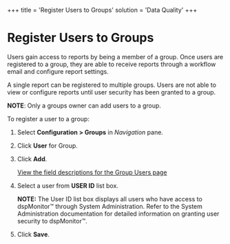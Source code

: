+++
title = 'Register Users to Groups'
solution = 'Data Quality'
+++

# Register Users to Groups

Users gain access to reports by being a member of a group. Once users
are registered to a group, they are able to receive reports through a
workflow email and configure report settings.

A single report can be registered to multiple groups. Users are not able
to view or configure reports until user security has been granted to a
group.

<span style="font-weight: bold;">NOTE</span>: Only a groups owner can
add users to a group.

To register a user to a group:

1.  Select **Configuration \> Groups** in *Navigation* pane.

2.  Click **User** for Group.

3.  Click **Add**.
    
    [View the field descriptions for the Group Users
    page](../Page_Desc/Group_Users.htm)

4.  Select a user from **USER ID** list box.
    
    **NOTE:** The User ID list box displays all users who have access to
    dspMonitor™ through System Administration. Refer to the System
    Administration documentation for detailed information on granting
    user security to dspMonitor™.

5.  Click **Save**.
